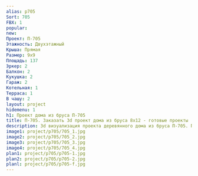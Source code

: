 ```yaml
---
alias: p705
Sort: 705
FBX: 1
popular: 
new: 
Проект: П-705
Этажность: Двухэтажный
Крыша: Прямая
Размер: 9х9
Площадь: 137
Эркер: 2
Балкон: 2
Кукушка: 2
Гараж: 2
Котельная: 1
Терраса: 1
В чашу: 2
layout: project
hidemenu: 1
h1: Проект дома из бруса П-705
title: П-705. Заказать 3d проект дома из бруса 8х12 - готовые проекты
description: 3d визуализация проекта деревянного дома из бруса П-705. Площадь 85 м2, размер 8х12. Вы можете внести любые изменения в проект.
image1: project/p705/705_1.jpg
image2: project/p705/705_2.jpg
image3: project/p705/705_3.jpg
image4: project/p705/705_4.jpg
plan1: project/p705/p705-1.jpg
plan2: project/p705/p705-2.jpg
planl: project/p705/p705-f.jpg
---
```

